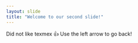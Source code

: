 ```yaml
---
layout: slide
title: "Welcome to our second slide!"
---
```

Did not like texmex :+1:
Use the left arrow to go back!
